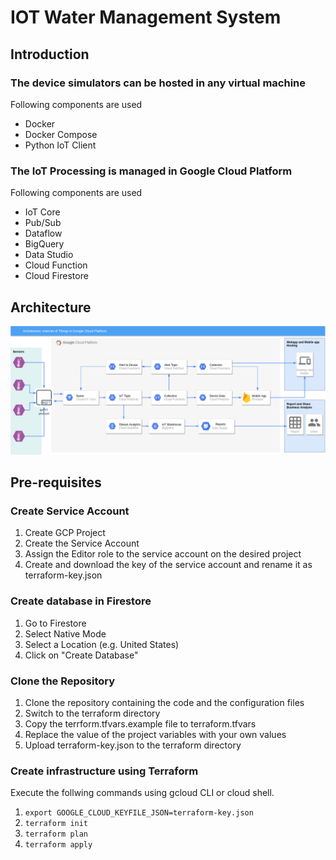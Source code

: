 # IOT Water Management System

## Introduction
### The device simulators can be hosted in any virtual machine
Following components are used
* Docker
* Docker Compose
* Python IoT Client

### The IoT Processing is managed in Google Cloud Platform
Following components are used
* IoT Core
* Pub/Sub
* Dataflow
* BigQuery
* Data Studio
* Cloud Function
* Cloud Firestore

## Architecture
![Architecture](./Architecture.png)

## Pre-requisites

### Create Service Account
1. Create GCP Project
2. Create the Service Account
3. Assign the Editor role to the service account on the desired project
4. Create and download the key of the service account and rename it as terraform-key.json

### Create database in Firestore
1. Go to Firestore
2. Select Native Mode
3. Select a Location (e.g. United States)
4. Click on "Create Database"

### Clone the Repository
1. Clone the repository containing the code and the configuration files
2. Switch to the terraform directory
3. Copy the terrform.tfvars.example file to terraform.tfvars 
4. Replace the value of the project variables with your own values
5. Upload terraform-key.json to the terraform directory

### Create infrastructure using Terraform
Execute the follwing commands using gcloud CLI or cloud shell.
1. `export GOOGLE_CLOUD_KEYFILE_JSON=terraform-key.json`
2. `terraform init`
3. `terraform plan`
4. `terraform apply`

